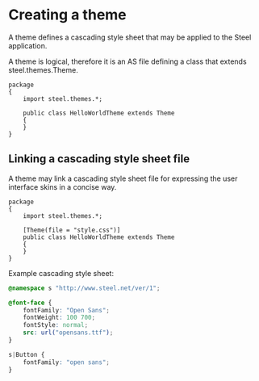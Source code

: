# Creating a theme

A theme defines a cascading style sheet that may be applied to the Steel application.

A theme is logical, therefore it is an AS file defining a class that extends steel.themes.Theme.

```as3
package
{
    import steel.themes.*;

    public class HelloWorldTheme extends Theme
    {
    }
}
```

## Linking a cascading style sheet file

A theme may link a cascading style sheet file for expressing the user interface skins in a concise way.

```as3
package
{
    import steel.themes.*;

    [Theme(file = "style.css")]
    public class HelloWorldTheme extends Theme
    {
    }
}
```

Example cascading style sheet:

```css
@namespace s "http://www.steel.net/ver/1";

@font-face {
    fontFamily: "Open Sans";
    fontWeight: 100 700;
    fontStyle: normal;
    src: url("opensans.ttf");
}

s|Button {
    fontFamily: "open sans";
}
```